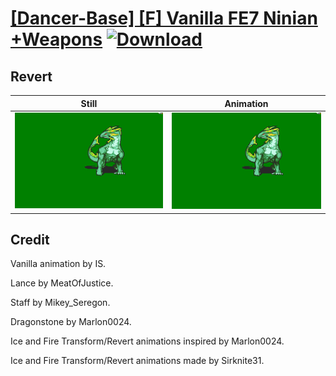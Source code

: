 # [\[Dancer-Base\] \[F\] Vanilla FE7 Ninian +Weapons](./) [![Download](https://img.shields.io/badge/Download--red?style=social&logo=github)](https://minhaskamal.github.io/DownGit/#/home?url=https://github.com/Klokinator/FE-Repo/tree/main/Battle%20Animations%2FBards%2C%20Dancers%2C%20Suppliers%2C%20Misc%2F%5BDancer-Base%5D%20%5BF%5D%20Vanilla%20FE7%20Ninian%20%2BWeapons%2F8.%20Revert%20(Fire))

## Revert

| Still | Animation |
| :---: | :-------: |
| ![Revert still](./Revert_000.png) | ![Revert](./Revert.gif) |

## Credit

Vanilla animation by IS.

Lance by MeatOfJustice.

Staff by Mikey_Seregon.

Dragonstone by Marlon0024.

Ice and Fire Transform/Revert animations inspired by Marlon0024.

Ice and Fire Transform/Revert animations made by Sirknite31.
